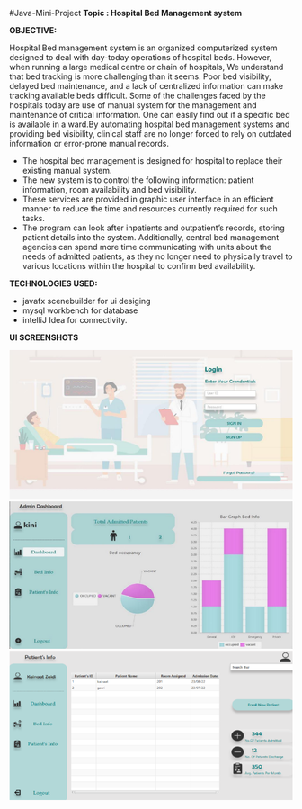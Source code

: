 #Java-Mini-Project
**Topic : Hospital Bed Management system**

**OBJECTIVE:**

Hospital Bed management system is an organized computerized system designed to deal with day-today operations of hospital beds.
However, when running a large medical centre or chain of hospitals, We understand that bed tracking is more challenging than it seems.
Poor bed visibility, delayed bed
maintenance, and a lack of centralized information can make tracking available beds difficult. Some
of the challenges faced by the hospitals today are use of manual system for the management and
maintenance of critical information. One can easily find out if a specific bed is available in a ward.By
automating hospital bed management systems and providing bed visibility, clinical staff are no longer
forced to rely on outdated information or error-prone manual records.


* The hospital bed management is designed for hospital to replace their existing manual system.
* The new system is to control the following information: patient information, room availability and bed
visibility. 
* These services are provided in graphic user interface in an efficient manner to reduce the
time and resources currently required for such tasks. 
* The program can look after inpatients and outpatient’s records, storing patient details into the system. Additionally, central bed management agencies can spend more time communicating with units about the needs of admitted patients, as they no longer need to physically travel to various locations within the hospital to confirm bed
availability.

**TECHNOLOGIES USED:**
* javafx scenebuilder for ui desiging
*  mysql workbench for database 
*  intelliJ Idea  for connectivity.

 **UI SCREENSHOTS**
 
 ![App Screenshot](https://github.com/dhaneshwaritendle/Java-Mini-Project/blob/bc2fb20c76c04e4b276b701cd52a2b9a66639f43/Screenshot_2.png?raw=true)
 ![App Screenshot](https://github.com/dhaneshwaritendle/Java-Mini-Project/blob/9524402c87e2daba851a6f1ef3f17c4ef4c187f8/Screenshot_1.png?raw=true)
 ![App Screenshot](https://github.com/dhaneshwaritendle/Java-Mini-Project/blob/bc2fb20c76c04e4b276b701cd52a2b9a66639f43/Screenshot_3.png?raw=true)
